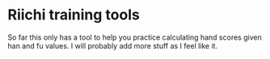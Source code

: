 # Riichi training tools

So far this only has a tool to help you practice calculating hand scores given han and fu values. I will probably add more stuff as I feel like it.
